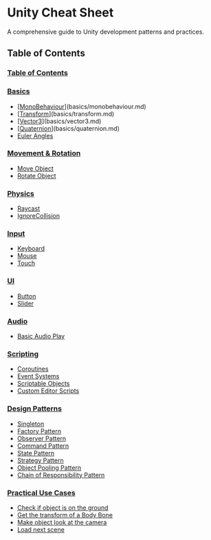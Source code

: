 # Unity Cheat Sheet

A comprehensive guide to Unity development patterns and practices.

## Table of Contents

### [Table of Contents](table-of-contents/README.md)

### [Basics](basics/README.md)

- [[MonoBehaviour](https://docs.unity3d.com/ScriptReference/MonoBehaviour.html)](basics/monobehaviour.md)
- [[Transform](https://docs.unity3d.com/ScriptReference/Transform.html)](basics/transform.md)
- [[Vector3](https://docs.unity3d.com/ScriptReference/Vector3.html)](basics/vector3.md)
- [[Quaternion](https://docs.unity3d.com/ScriptReference/Quaternion.html)](basics/quaternion.md)
- [Euler Angles](basics/euler-angles.md)

### [Movement & Rotation](movement-rotation/README.md)

- [Move Object](movement-rotation/move-object.md)
- [Rotate Object](movement-rotation/rotate-object.md)

### [Physics](physics/README.md)

- [Raycast](physics/raycast.md)
- [IgnoreCollision](physics/ignorecollision.md)

### [Input](input/README.md)

- [Keyboard](input/keyboard.md)
- [Mouse](input/mouse.md)
- [Touch](input/touch.md)

### [UI](ui/README.md)

- [Button](ui/button.md)
- [Slider](ui/slider.md)

### [Audio](audio/README.md)

- [Basic Audio Play](audio/basic-audio-play.md)

### [Scripting](scripting/README.md)

- [Coroutines](scripting/coroutines.md)
- [Event Systems](scripting/event-systems.md)
- [Scriptable Objects](scripting/scriptable-objects.md)
- [Custom Editor Scripts](scripting/custom-editor-scripts.md)

### [Design Patterns](design-patterns/README.md)

- [Singleton](design-patterns/singleton.md)
- [Factory Pattern](design-patterns/factory-pattern.md)
- [Observer Pattern](design-patterns/observer-pattern.md)
- [Command Pattern](design-patterns/command-pattern.md)
- [State Pattern](design-patterns/state-pattern.md)
- [Strategy Pattern](design-patterns/strategy-pattern.md)
- [Object Pooling Pattern](design-patterns/object-pooling-pattern.md)
- [Chain of Responsibility Pattern](design-patterns/chain-of-responsibility-pattern.md)

### [Practical Use Cases](practical-use-cases/README.md)

- [Check if object is on the ground](practical-use-cases/check-if-object-is-on-the-ground.md)
- [Get the transform of a Body Bone](practical-use-cases/get-the-transform-of-a-body-bone.md)
- [Make object look at the camera](practical-use-cases/make-object-look-at-the-camera.md)
- [Load next scene](practical-use-cases/load-next-scene.md)

